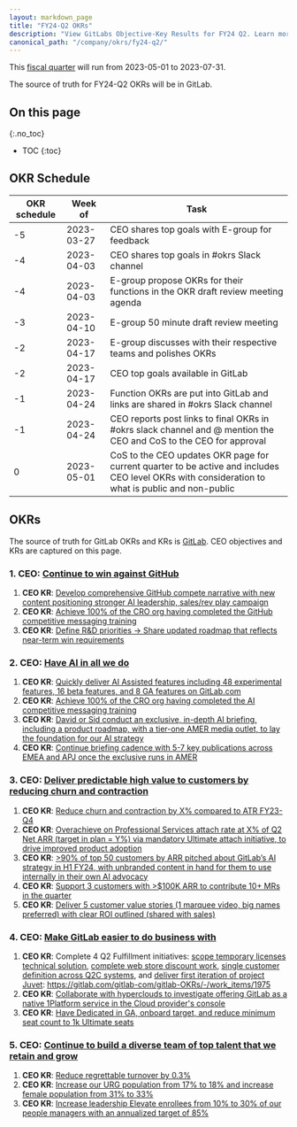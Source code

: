 ```yaml
---
layout: markdown_page
title: "FY24-Q2 OKRs"
description: "View GitLabs Objective-Key Results for FY24 Q2. Learn more here!"
canonical_path: "/company/okrs/fy24-q2/"
---
```


This [fiscal quarter](/handbook/finance/#fiscal-year) will run from 2023-05-01 to 2023-07-31.

The source of truth for FY24-Q2 OKRs will be in GitLab.

## On this page
{:.no_toc}

- TOC
{:toc}

## OKR Schedule

| OKR schedule | Week of | Task |
| ------ | ------ | ------ |
| -5 | 2023-03-27 | CEO shares top goals with E-group for feedback |
| -4 | 2023-04-03 | CEO shares top goals in #okrs Slack channel |
| -4 | 2023-04-03 | E-group propose OKRs for their functions in the OKR draft review meeting agenda |
| -3 | 2023-04-10 | E-group 50 minute draft review meeting | 
| -2 | 2023-04-17 | E-group discusses with their respective teams and polishes OKRs |
| -2 | 2023-04-17 | CEO top goals available in GitLab | 
| -1 | 2023-04-24 | Function OKRs are put into GitLab and links are shared in #okrs Slack channel |
| -1 | 2023-04-24 | CEO reports post links to final OKRs in #okrs slack channel and @ mention the CEO and CoS to the CEO for approval |
| 0  | 2023-05-01 | CoS to the CEO updates OKR page for current quarter to be active and includes CEO level OKRs with consideration to what is public and non-public |


## OKRs

The source of truth for GitLab OKRs and KRs is [GitLab](https://gitlab.com/gitlab-com/gitlab-OKRs/-/issues/?label_name%5B%5D=CEO%20OKR&milestone_title=FY24-Q2). CEO objectives and KRs are captured on this page. 

### 1. CEO: [Continue to win against GitHub](https://gitlab.com/gitlab-com/gitlab-OKRs/-/work_items/1875)
1. **CEO KR**: [Develop comprehensive GitHub compete narrative with new content positioning stronger AI leadership, sales/rev play campaign](https://gitlab.com/gitlab-com/gitlab-OKRs/-/work_items/1962)
1. **CEO KR**: [Achieve 100% of the CRO org having completed the GitHub competitive messaging training](https://gitlab.com/gitlab-com/gitlab-OKRs/-/work_items/1963)
1. **CEO KR**: [Define R&D priorities → Share updated roadmap that reflects near-term win requirements](https://gitlab.com/gitlab-com/gitlab-OKRs/-/work_items/1964)

### 2. CEO: [Have AI in all we do](https://gitlab.com/gitlab-com/gitlab-OKRs/-/work_items/1882)
1. **CEO KR**: [Quickly deliver AI Assisted features including 48 experimental features, 16 beta features, and 8 GA features on GitLab.com](https://gitlab.com/gitlab-com/gitlab-OKRs/-/work_items/1966)
1. **CEO KR**: [Achieve 100% of the CRO org having completed the AI competitive messaging training](https://gitlab.com/gitlab-com/gitlab-OKRs/-/work_items/1967)
1. **CEO KR**: [David or Sid conduct an exclusive, in-depth AI briefing, including a product roadmap, with a tier-one AMER media outlet, to lay the foundation for our AI strategy](https://gitlab.com/gitlab-com/gitlab-OKRs/-/work_items/1968)
1. **CEO KR**: [Continue briefing cadence with 5-7 key publications across EMEA and APJ once the exclusive runs in AMER](https://gitlab.com/gitlab-com/gitlab-OKRs/-/work_items/1969)

### 3. CEO: [Deliver predictable high value to customers by reducing churn and contraction](https://gitlab.com/gitlab-com/gitlab-OKRs/-/work_items/1893)
1. **CEO KR**: [Reduce churn and contraction by X% compared to ATR FY23-Q4](https://gitlab.com/gitlab-com/gitlab-OKRs/-/work_items/1970)
1. **CEO KR**: [Overachieve on Professional Services attach rate at X% of Q2 Net ARR (target in plan = Y%) via mandatory Ultimate attach initiative, to drive improved product adoption](https://gitlab.com/gitlab-com/gitlab-OKRs/-/work_items/1971)
1. **CEO KR**: [>90% of top 50 customers by ARR pitched about GitLab’s AI strategy in H1 FY24, with unbranded content in hand for them to use internally in their own AI advocacy](https://gitlab.com/gitlab-com/gitlab-OKRs/-/work_items/1972)
1. **CEO KR**: [Support 3 customers with >$100K ARR to contribute 10+ MRs in the quarter](https://gitlab.com/gitlab-com/gitlab-OKRs/-/work_items/1973)
1. **CEO KR**: [Deliver 5 customer value stories (1 marquee video, big names preferred) with clear ROI outlined (shared with sales)](https://gitlab.com/gitlab-com/gitlab-OKRs/-/work_items/1974)

### 4. CEO: [Make GitLab easier to do business with](https://gitlab.com/gitlab-com/gitlab-OKRs/-/work_items/1899)
1. **CEO KR**: Complete 4 Q2 Fulfillment initiatives:  [scope temporary licenses technical solution](https://gitlab.com/gitlab-org/customers-gitlab-com/-/issues/6124), [complete web store discount work](https://gitlab.com/groups/gitlab-org/-/epics/10245), [single customer definition across Q2C systems](https://gitlab.com/groups/gitlab-org/-/epics/8951), and [deliver first iteration of project Juvet](https://gitlab.com/groups/gitlab-org/-/epics/10398): https://gitlab.com/gitlab-com/gitlab-OKRs/-/work_items/1975  
1. **CEO KR**: [Collaborate with hyperclouds to investigate offering GitLab as a native 1Platform service in the Cloud provider's console](https://gitlab.com/gitlab-com/gitlab-OKRs/-/work_items/1978)
1. **CEO KR**: [Have Dedicated in GA, onboard target, and reduce minimum seat count to 1k Ultimate seats](https://gitlab.com/gitlab-com/gitlab-OKRs/-/work_items/1979)


### 5. CEO: [Continue to build a diverse team of top talent that we retain and grow](https://gitlab.com/gitlab-com/gitlab-OKRs/-/work_items/1905)
1. **CEO KR**: [Reduce regrettable turnover by 0.3%](https://gitlab.com/gitlab-com/gitlab-OKRs/-/work_items/1980)
1. **CEO KR**: [Increase our URG population from 17% to 18% and increase female population from 31% to 33%](https://gitlab.com/gitlab-com/gitlab-OKRs/-/work_items/1981)
1. **CEO KR**: [Increase leadership Elevate enrollees from 10% to 30% of our people managers with an annualized target of 85%](https://gitlab.com/gitlab-com/gitlab-OKRs/-/work_items/1982)
